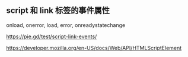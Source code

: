 ## script 和 link 标签的事件属性

onload, onerror, load, error, onreadystatechange

https://pie.gd/test/script-link-events/

https://developer.mozilla.org/en-US/docs/Web/API/HTMLScriptElement
